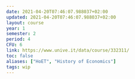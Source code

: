 ```yaml
---
date: 2021-04-20T07:46:07.988037+02:00
updated: 2021-04-20T07:46:07.988037+02:00
layout: course
year: 1
semester: 2
period: 4
CFU: 6
link: https://www.unive.it/data/course/332311/
toc: false
aliases: ["HoET", "History of Economics"]
tags: wip
---
```

